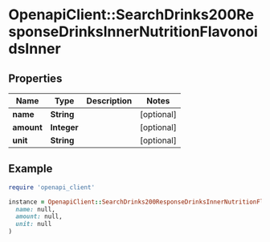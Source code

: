 # OpenapiClient::SearchDrinks200ResponseDrinksInnerNutritionFlavonoidsInner

## Properties

| Name | Type | Description | Notes |
| ---- | ---- | ----------- | ----- |
| **name** | **String** |  | [optional] |
| **amount** | **Integer** |  | [optional] |
| **unit** | **String** |  | [optional] |

## Example

```ruby
require 'openapi_client'

instance = OpenapiClient::SearchDrinks200ResponseDrinksInnerNutritionFlavonoidsInner.new(
  name: null,
  amount: null,
  unit: null
)
```

